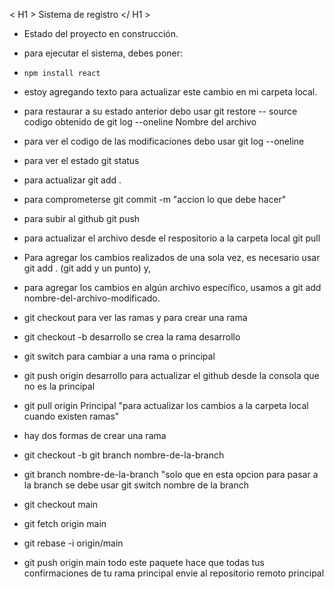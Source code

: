 < H1 > Sistema de registro </ H1 >

- Estado del proyecto en construcción.

- para ejecutar el sistema, debes poner:
- ```npm install react```
- estoy agregando texto para actualizar este cambio en mi carpeta local.
- para restaurar a su estado anterior debo usar git restore -- source codigo obtenido de git log --oneline Nombre del archivo
- para ver el codigo de las modificaciones debo usar git log --oneline
- para ver el estado git status
- para actualizar git add .
- para comprometerse git commit -m "accion lo que debe hacer"
- para subir al github git push
- para actualizar el archivo desde el respositorio a la carpeta local git pull
- Para agregar los cambios realizados de una sola vez, es necesario usar git add . (git add y un punto) y,
-  para agregar los cambios en algún archivo específico, usamos a git add nombre-del-archivo-modificado.
- git checkout para ver las ramas y para crear una rama
- git checkout -b desarrollo  se crea la rama desarrollo
- git switch para cambiar a una rama o principal
- git push origin desarrollo para actualizar el github desde la consola que no es la principal
- git pull origin Principal "para actualizar los cambios a la carpeta local cuando existen ramas"
- hay dos formas de crear una rama
- git checkout -b git branch nombre-de-la-branch
- git branch nombre-de-la-branch  "solo que en esta opcion para pasar a la branch se debe usar git switch nombre de la branch
- git checkout main
- git fetch origin main
- git rebase -i origin/main

- git push origin main  todo este paquete hace que todas tus confirmaciones de tu rama principal envie al repositorio remoto principal
